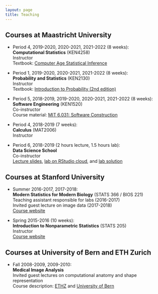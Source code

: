 ```yaml
---
layout: page
title: Teaching
---
```


## Courses at Maastricht University

* Period 4, 2019-2020, 2020-2021, 2021-2022 (8 weeks): <br>
**Computational Statistics** (KEN4258) <br>
Instructor <br>
Textbook: [Computer Age Statistical Inference](https://web.stanford.edu/~hastie/CASI/)

* Period 1, 2019-2020, 2020-2021, 2021-2022 (8 weeks): <br>
**Probability and Statistics** (KEN2130) <br>
Instructor <br>
Textbook: [Introduction to Probability (2nd edition)](https://drive.google.com/file/d/1VmkAAGOYCTORq1wxSQqy255qLJjTNvBI/view)

* Period 5, 2018-2019, 2019-2020, 2020-2021, 2021-2022 (8 weeks): <br>
**Software Engineering** (KEN1520) <br>
Co-instructor <br>
Course material: [MIT 6.031: Software Construction](http://web.mit.edu/6.031/)

* Period 4, 2018-2019 (7 weeks): <br>
**Calculus** (MAT2006) <br>
Instructor <br>

* Period 6, 2018-2019 (2 hours lecture, 1.5 hours lab): <br>
**Data Science School** <br>
Co-instructor <br>
[Lecture slides](https://christofseiler.github.io/data_science_school/dke_dss_lecture_01.pdf), [lab on RStudio cloud](https://rstudio.cloud/project/350555), and [lab solution](https://christofseiler.github.io/data_science_school/dke_dss_lab_01.html)

## Courses at Stanford University

* Summer 2016-2017, 2017-2018: <br>
**Modern Statistics for Modern Biology** (STATS 366 / BIOS 221) <br>
Teaching assistant responsible for labs (2016-2017) <br>
Invited guest lecture on image data (2017-2018) <br>
[Course website](http://web.stanford.edu/class/bios221/index.html)

* Spring 2015-2016 (10 weeks): <br>
**Introduction to Nonparametric Statistics** (STATS 205) <br>
Instructor <br>
[Course website](https://christofseiler.github.io/stats205/)

## Courses at University of Bern and ETH Zurich

* Fall 2008-2009, 2009-2010: <br>
**Medical Image Analysis** <br>
Invited guest lectures on computational anatomy and shape representation<br>
Course description: [ETHZ](http://www.vvz.ethz.ch/lerneinheitPre.do?semkez=2018S&lerneinheitId=122115&lang=en) and [University of Bern](http://www.bme.master.unibe.ch/studies/curriculum/list_of_courses/medical_image_analysis/)
